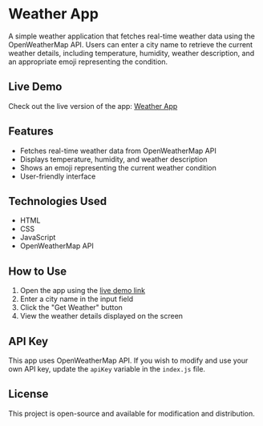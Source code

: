 # Weather App

A simple weather application that fetches real-time weather data using the OpenWeatherMap API. Users can enter a city name to retrieve the current weather details, including temperature, humidity, weather description, and an appropriate emoji representing the condition.

## Live Demo
Check out the live version of the app: [Weather App](https://ayshafidhakr.github.io/weatherAPP/)

## Features
- Fetches real-time weather data from OpenWeatherMap API
- Displays temperature, humidity, and weather description
- Shows an emoji representing the current weather condition
- User-friendly interface

## Technologies Used
- HTML
- CSS
- JavaScript
- OpenWeatherMap API

## How to Use
1. Open the app using the [live demo link](https://ayshafidhakr.github.io/weatherAPP/)
2. Enter a city name in the input field
3. Click the "Get Weather" button
4. View the weather details displayed on the screen

## API Key
This app uses OpenWeatherMap API. If you wish to modify and use your own API key, update the `apiKey` variable in the `index.js` file.

## License
This project is open-source and available for modification and distribution.

